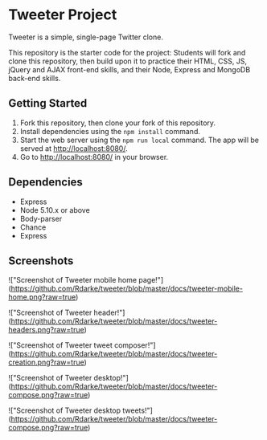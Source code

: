 # Tweeter Project

Tweeter is a simple, single-page Twitter clone.

This repository is the starter code for the project: Students will fork and clone this repository, then build upon it to practice their HTML, CSS, JS, jQuery and AJAX front-end skills, and their Node, Express and MongoDB back-end skills.

## Getting Started

1. Fork this repository, then clone your fork of this repository.
2. Install dependencies using the `npm install` command.
3. Start the web server using the `npm run local` command. The app will be served at <http://localhost:8080/>.
4. Go to <http://localhost:8080/> in your browser.

## Dependencies

- Express
- Node 5.10.x or above
- Body-parser
- Chance
- Express

## Screenshots

!["Screenshot of Tweeter mobile home page!"] (https://github.com/Rdarke/tweeter/blob/master/docs/tweeter-mobile-home.png?raw=true)

!["Screenshot of Tweeter header!"] (https://github.com/Rdarke/tweeter/blob/master/docs/tweeter-headers.png?raw=true)

!["Screenshot of Tweeter tweet composer!"] (https://github.com/Rdarke/tweeter/blob/master/docs/tweeter-creation.png?raw=true)

!["Screenshot of Tweeter desktop!"] (https://github.com/Rdarke/tweeter/blob/master/docs/tweeter-compose.png?raw=true)

!["Screenshot of Tweeter desktop tweets!"] (https://github.com/Rdarke/tweeter/blob/master/docs/tweeter-compose.png?raw=true)

